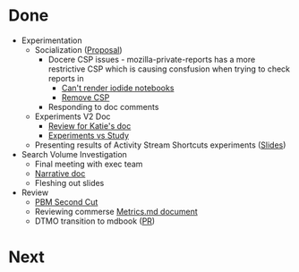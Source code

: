 # Done

* Experimentation
  * Socialization ([Proposal](https://docs.google.com/document/d/1IEcYcQ4LCGHnUJ9oGYPPm6NATY1sts_ZnqgEHPDIpjw/edit))
    * Docere CSP issues -
      mozilla-private-reports has a more restrictive CSP
      which is causing consfusion when trying to check reports in
      * [Can't render iodide notebooks](https://github.com/mozilla-services/mozilla-private-reports/issues/20)
      * [Remove CSP](https://github.com/mozilla-services/cloudops-deployment/issues/2644)
    * Responding to doc comments
  * Experiments V2 Doc
    * [Review for Katie's doc](https://docs.google.com/document/d/15utE3nKw-mFXE121-PxTNtweVBLAx1B5vKZl8v0dKEk/edit?ts=5bbe2cd6)
    * [Experiments vs Study](https://docs.google.com/document/d/1_qLAuBe9AkkIl4YjHmfMS2dXa4OARtslyAmWDBnfOI8/edit#)
  * Presenting results of Activity Stream Shortcuts experiments
    ([Slides](https://docs.google.com/presentation/d/1I905E-CXuUnIdKHhi7dFtXHizg30Z92RsNbdoBuR4Rs/edit))
* Search Volume Investigation
  * Final meeting with exec team
  * [Narrative doc](https://docs.google.com/document/d/1G2ps0dUD9F3jF52qlgeepOST7yt-H7yD9MkXXgGfmjA/edit)
  * Fleshing out slides
* Review
  * [PBM Second Cut](https://metrics.mozilla.com/~sguha/report/adau_pbm_country/)
  * Reviewing commerse [Metrics.md document](https://github.com/mozilla/webext-commerce/pull/148)
  * DTMO transition to mdbook ([PR](https://github.com/mozilla/firefox-data-docs/pull/187))

# Next
